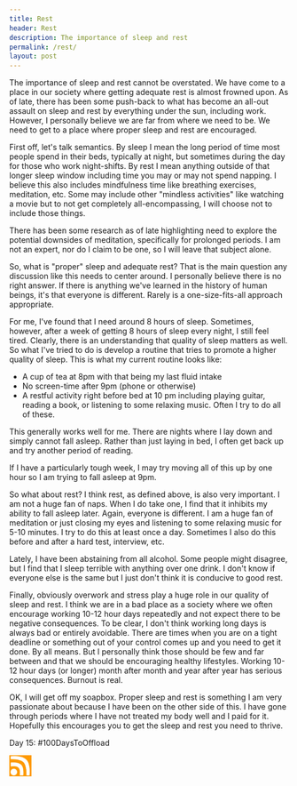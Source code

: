 ```yaml
---
title: Rest
header: Rest
description: The importance of sleep and rest
permalink: /rest/
layout: post
---
```


The importance of sleep and rest cannot be overstated. We have come to a place in our society where getting adequate rest is almost frowned upon. As of late, there has been some push-back to what has become an all-out assault on sleep and rest by everything under the sun, including work. However, I personally believe we are far from where we need to be. We need to get to a place where proper sleep and rest are encouraged.

First off, let's talk semantics. By sleep I mean the long period of time most people spend in their beds, typically at night, but sometimes during the day for those who work night-shifts. By rest I mean anything outside of that longer sleep window including time you may or may not spend napping. I believe this also includes mindfulness time like breathing exercises, meditation, etc. Some may include other "mindless activities" like watching a movie but to not get completely all-encompassing, I will choose not to include those things.

There has been some research as of late highlighting need to explore the potential downsides of meditation, specifically for prolonged periods. I am not an expert, nor do I claim to be one, so I will leave that subject alone.

So, what is "proper" sleep and adequate rest? That is the main question any discussion like this needs to center around. I personally believe there is no right answer. If there is anything we've learned in the history of human beings, it's that everyone is different. Rarely is a one-size-fits-all approach appropriate.

For me, I've found that I need around 8 hours of sleep. Sometimes, however, after a week of getting 8 hours of sleep every night, I still feel tired. Clearly, there is an understanding that quality of sleep matters as well. So what I've tried to do is develop a routine that tries to promote a higher quality of sleep. This is what my current routine looks like:

<ul>
  <li>A cup of tea at 8pm with that being my last fluid intake</li>
  <li>No screen-time after 9pm (phone or otherwise)</li>
  <li>A restful activity right before bed at 10 pm including playing guitar, reading a book, or listening to some relaxing music. Often I try to do all of these.</li>
</ul>

This generally works well for me. There are nights where I lay down and simply cannot fall asleep. Rather than just laying in bed, I often get back up and try another period of reading.

If I have a particularly tough week, I may try moving all of this up by one hour so I am trying to fall asleep at 9pm.

So what about rest? I think rest, as defined above, is also very important. I am not a huge fan of naps. When I do take one, I find that it inhibits my ability to fall asleep later. Again, everyone is different. I am a huge fan of meditation or just closing my eyes and listening to some relaxing music for 5-10 minutes. I try to do this at least once a day. Sometimes I also do this before and after a hard test, interview, etc.

Lately, I have been abstaining from all alcohol. Some people might disagree, but I find that I sleep terrible with anything over one drink. I don't know if everyone else is the same but I just don't think it is conducive to good rest.

Finally, obviously overwork and stress play a huge role in our quality of sleep and rest. I think we are in a bad place as a society where we often encourage working 10-12 hour days repeatedly and not expect there to be negative consequences. To be clear, I don't think working long days is always bad or entirely avoidable. There are times when you are on a tight deadline or something out of your control comes up and you need to get it done. By all means. But I personally think those should be few and far between and that we should be encouraging healthy lifestyles. Working 10-12 hour days (or longer) month after month and year after year has serious consequences. Burnout is real.

OK, I will get off my soapbox. Proper sleep and rest is something I am very passionate about because I have been on the other side of this. I have gone through periods where I have not treated my body well and I paid for it. Hopefully this encourages you to get the sleep and rest you need to thrive.

Day 15: #100DaysToOffload

<a href="https://rmooreblog.netlify.app/feed.xml"><img src="/assets/images/rss_feed.jpg" style="opacity:1;" width="40"/></a>
